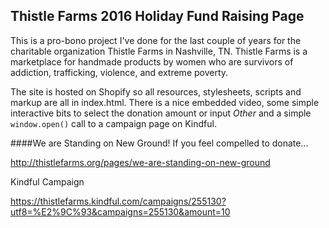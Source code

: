 ## Thistle Farms 2016 Holiday Fund Raising Page

This is a pro-bono project I've done for the last couple of years for the charitable organization Thistle Farms in Nashville, TN. Thistle Farms is a marketplace for handmade products by women who are survivors of addiction, trafficking, violence, and extreme poverty.

The site is hosted on Shopify so all resources, stylesheets, scripts and markup are all in index.html. There is a nice embedded video, some simple interactive bits to select the donation amount or input _Other_ and a simple `window.open()` call to a campaign page on Kindful.

####We are Standing on New Ground!
If you feel compelled to donate...

http://thistlefarms.org/pages/we-are-standing-on-new-ground

Kindful Campaign

https://thistlefarms.kindful.com/campaigns/255130?utf8=%E2%9C%93&campaigns=255130&amount=10
